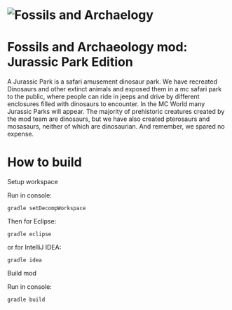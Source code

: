 ![Fossils and Archaelogy](http://puu.sh/8IkYG.png)
=======
Fossils and Archaeology mod: Jurassic Park Edition
=======
A Jurassic Park is a safari amusement dinosaur park. We have recreated Dinosaurs and other extinct animals
and exposed them in a mc safari park to the public, where people can ride in jeeps and drive by different
enclosures filled with dinosaurs to encounter. In the MC World many Jurassic Parks will appear.
The majority of prehistoric creatures created by the mod team are dinosaurs, but we have also created
pterosaurs and mosasaurs, neither of which are dinosaurian. And remember, we spared no expense.


How to build
============
Setup workspace

Run in console:
```
gradle setDecompWorkspace
```

Then for Eclipse:
```
gradle eclipse
```

or for IntelliJ IDEA:
```
gradle idea
```



Build mod

Run in console:
```
gradle build
```
